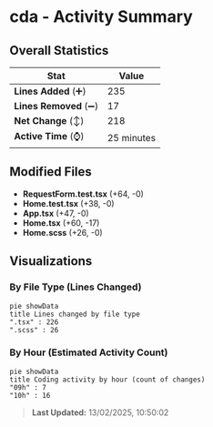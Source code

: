 # cda - Activity Summary 

## Overall Statistics

| Stat                   | Value                                                             |
| ---------------------- | ----------------------------------------------------------------- |
| **Lines Added** (➕)   | 235                                          |
| **Lines Removed** (➖) | 17                                        |
| **Net Change** (↕)    | 218                |
| **Active Time** (⌚)   | 25 minutes |


## Modified Files
- **RequestForm.test.tsx** (+64, -0)
- **Home.test.tsx** (+38, -0)
- **App.tsx** (+47, -0)
- **Home.tsx** (+60, -17)
- **Home.scss** (+26, -0)

## Visualizations

### By File Type (Lines Changed)

```mermaid
pie showData
title Lines changed by file type
".tsx" : 226
".scss" : 26
```

### By Hour (Estimated Activity Count)

```mermaid
pie showData
title Coding activity by hour (count of changes)
"09h" : 7
"10h" : 16
```


> **Last Updated:** 13/02/2025, 10:50:02